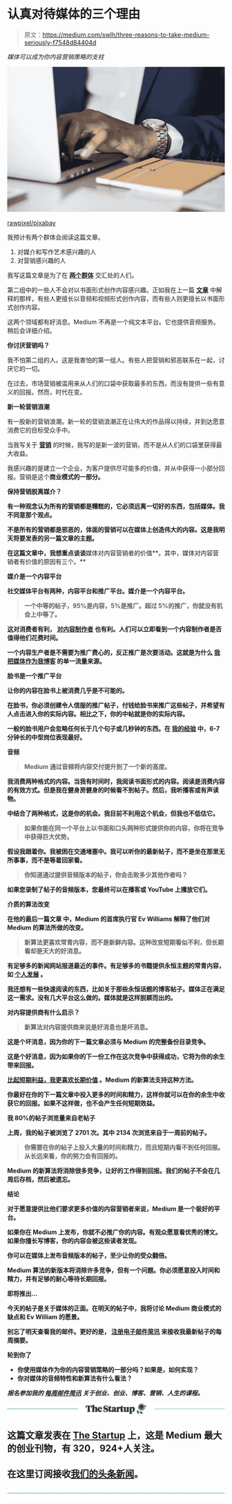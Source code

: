 # 认真对待媒体的三个理由

> 原文：<https://medium.com/swlh/three-reasons-to-take-medium-seriously-f7548d84404d>

*媒体可以成为你内容营销策略的支柱*

![](img/87d9a68f6615d98786c32869c6a5a982.png)

[rawpixel/pixabay](https://pixabay.com/en/business-computer-laptop-office-3365362/)

我预计有两个群体会阅读这篇文章。

1.  对媒介和写作艺术感兴趣的人
2.  对营销感兴趣的人

我写这篇文章是为了在 [**两个群体**](https://ideavisionaction.com/entrepreneurship/value-is-in-the-intersections-of-niches-sectors-and-markets/) 交汇处的人们。

第二组中的一些人不会对以书面形式创作内容感兴趣。正如我在上一篇 [**文章**](https://ideavisionaction.com/entrepreneurship/to-vlog-or-to-blog-thats-the-question-for-the-first-time-online-marketer/) 中解释的那样，有些人更擅长以音频和视频形式创作内容，而有些人则更擅长以书面形式创作内容。

这两个领域都有好消息。Medium 不再是一个纯文本平台。它也提供音频服务。稍后会详细介绍。

**你讨厌营销吗？**

我不怕第二组的人。这是我害怕的第一组人。有些人把营销和邪恶联系在一起，讨厌它的一切。

在过去，市场营销被滥用来从人们的口袋中获取最多的东西，而没有提供一些有意义的回报。然而，时代在变。

**新一轮营销浪潮**

有一股新的营销浪潮。新一轮的营销浪潮正在让伟大的作品得以持续，并到达愿意消费它的目标受众手中。

当我写关于 [**营销**](https://ideavisionaction.com/tag/marketing/) 的时候，我写的是新一波的营销，而不是从人们的口袋里获得最大收益。

我感兴趣的是建立一个企业，为客户提供尽可能多的价值，并从中获得一小部分回报。营销是这个[](https://ideavisionaction.com/entrepreneurship/how-i-deal-with-failure/)**商业模式的一部分。**

****保持营销脱离媒介？****

**有一种观念认为所有的营销都是糟糕的，它必须远离一切好的东西，包括媒体。我不同意那个观点。**

**不是所有的营销都是邪恶的，体面的营销可以在媒体上创造伟大的内容。这是我明天将要发表的另一篇文章的主题。**

**在这篇文章中，我想重点谈谈**媒体对内容营销者的价值**。其中，媒体对内容营销者有价值的原因有三个。**

****媒介是一个内容平台****

**社交媒体平台有两种，内容平台和推广平台。媒介是一个内容平台。**

> ****一个中等的帖子，95%是内容，5%是推广。超过 5%的推广，你就没有机会上中等了。****

**这对消费者有利， [**对内容制作者**](https://ideavisionaction.com/blogging/medium-is-great-for-bloggers-readers-and-humanity-but-there-is-some-room-for-improvement/) 也有利。人们可以立即看到一个内容制作者是否值得他们花费时间。**

**一个内容生产者是不需要为推广费心的，反正推广是次要活动。这就是为什么 [**我把媒体作为我博客**](https://ideavisionaction.com/blogging/why-i-focus-on-a-single-source-of-traffic-for-my-blog/) 的单一流量来源。**

****脸书是一个推广平台****

**让你的内容在脸书上被消费几乎是不可能的。**

**在脸书，你必须创建令人信服的推广帖子，付钱给脸书来推广这些帖子，并希望有人点击进入你的实际内容。相比之下，你的中帖就是你的实际内容。**

**一般的脸书用户会忽略任何长于几个句子或几秒钟的东西。在 [**我的经验**](https://ideavisionaction.com/blogging/i-analyzed-seven-factors-that-affect-my-medium-stats-this-is-what-i-found/) 中，6-7 分钟长的中型岗位表现最好。**

****音频****

> ****Medium 通过音频将内容交付提升到了一个新的高度。****

**我消费两种格式的内容。当我有时间时，我阅读书面形式的内容。阅读是消费内容的有效方式。但是我在健身房健身的时候看不到帖子。然后，我听播客或有声读物。**

**中结合了两种格式，这是你的机会。我目前不利用这个机会，但我也不低估它。**

> **如果你能在同一个平台上以书面和口头两种形式提供你的内容，你将在竞争中获得巨大优势。**

**假设我跟着你。我被困在交通堵塞中。我可以听你的最新帖子，而不是坐在那里无所事事，而不是等着回家看。**

> **你知道通过提供音频版本的帖子，你会击败多少其他作者吗？**

**如果您录制了帖子的音频版本，您最终可以在播客或 YouTube 上播放它们。**

****介质的算法改变****

**在他的最后一篇文章 中，Medium 的首席执行官 Ev Williams 解释了他们对 Medium 的算法所做的改变。**

> ****新算法更喜欢常青内容，而不是新鲜内容。这种改变短期看似不利，但长期看却是天大的好消息。****

**有足够多的新闻网站报道最近的事件。有足够多的书籍提供永恒主题的常青内容，如 [**个人发展**](https://ideavisionaction.com/tag/personal-development/) 。**

**我还想有一些快速阅读的东西，比如关于那些永恒话题的博客帖子。媒体正在满足这一需求。没有几大平台这么做的。媒体就是这样脱颖而出的。**

****对内容提供商有什么启示？****

> ****新算法对内容提供商来说是好消息也是坏消息。****

****这是个坏消息**，因为你的下一篇文章必须与 Medium 的完整备份目录竞争。**

**这是个好消息，因为如果你的下一份工作在这次竞争中获得成功，它将为你的余生带来回报。**

**[**比起短期利益，我更喜欢长期价值**](https://ideavisionaction.com/entrepreneurship/dont-sacrifice-what-cant-be-measured/) 。Medium 的新算法支持这种方法。**

**你最好在你的下一篇文章中投入更多的时间和精力，这样你就可以在你的余生中收获它的回报。如果不这样做，也不会产生任何短期效益。**

****我 80%的帖子浏览量来自老帖子****

**上周，我的帖子被浏览了 2701 次。其中 2134 次浏览来自于一周前的帖子。**

> **你需要在你的帖子上投入大量的时间和精力，而且短期内看不到任何回报。从长远来看，你的努力会有回报的。**

**Medium 的新算法将消除很多竞争，让好的工作得到回报。我们的帖子不会在几周后存档，然后被遗忘。**

****结论****

**对于愿意提供比他们要求更多价值的内容营销者来说，Medium 是一个极好的平台。**

**如果你在 Medium 上发布，你就不必推广你的内容。有观众愿意看优秀的博文。如果你擅长写博客，你的内容会被这些读者发现。**

**你可以在媒体上发布音频版本的帖子，至少让你的受众翻倍。**

**Medium 算法的新版本将消除许多竞争，但有一个问题。你必须愿意投入时间和精力，并有足够的耐心等待长期回报。**

****即将推出…****

**今天的帖子是关于媒体的正面。在明天的帖子中，我将讨论 Medium 商业模式的缺点和 Ev William 的愿景。**

**别忘了明天查看我的邮件。更好的是， [**注册电子邮件简讯**](http://eepurl.com/c_1Mw5) 来接收我最新帖子的每周摘要。**

****轮到你了****

*   **你使用媒体作为你的内容营销策略的一部分吗？如果是，如何实现？**
*   **你对媒体的音频特性和新算法有什么看法？**

*****报名参加我的*** [***每周邮件简讯***](https://ideavisionaction.com/email-newsletter/) ***关于创业、创业、博客、营销、人生的课程。*****

**[![](img/308a8d84fb9b2fab43d66c117fcc4bb4.png)](https://medium.com/swlh)**

## **这篇文章发表在 [The Startup](https://medium.com/swlh) 上，这是 Medium 最大的创业刊物，有 320，924+人关注。**

## **在这里订阅接收[我们的头条新闻](http://growthsupply.com/the-startup-newsletter/)。**

**[![](img/b0164736ea17a63403e660de5dedf91a.png)](https://medium.com/swlh)**